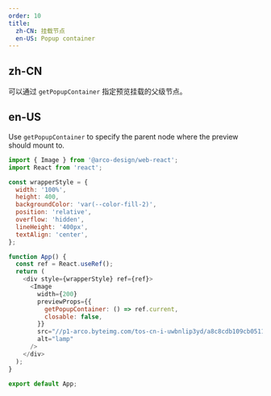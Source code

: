 ```yaml
---
order: 10
title:
  zh-CN: 挂载节点
  en-US: Popup container
---
```


## zh-CN

可以通过 `getPopupContainer` 指定预览挂载的父级节点。

## en-US

Use `getPopupContainer` to specify the parent node where the preview should mount to.

```js
import { Image } from '@arco-design/web-react';
import React from 'react';

const wrapperStyle = {
  width: '100%',
  height: 400,
  backgroundColor: 'var(--color-fill-2)',
  position: 'relative',
  overflow: 'hidden',
  lineHeight: '400px',
  textAlign: 'center',
};

function App() {
  const ref = React.useRef();
  return (
    <div style={wrapperStyle} ref={ref}>
      <Image
        width={200}
        previewProps={{
          getPopupContainer: () => ref.current,
          closable: false,
        }}
        src="//p1-arco.byteimg.com/tos-cn-i-uwbnlip3yd/a8c8cdb109cb051163646151a4a5083b.png~tplv-uwbnlip3yd-webp.webp"
        alt="lamp"
      />
    </div>
  );
}

export default App;
```
